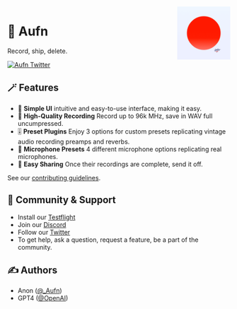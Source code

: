 <img src="https://github.com/stevesarmiento/Aufn/blob/main/Aufn/Assets.xcassets/AppIcon.appiconset/AppIcon.png" alt="Aufn Logo" align="right" width="120" />

# 🔴 Aufn
Record, ship, delete.

<div align="left">
    <a href="https://twitter.com/_Aufn">
        <img src="https://img.shields.io/twitter/follow/_Aufn?label=Aufn&style=flat&logo=twitter&color=1DA1F2" alt="Aufn Twitter">
    </a>
</div>

## 🪄 Features

- 🫰 **Simple UI** intuitive and easy-to-use interface, making it easy.
- 💾 **High-Quality Recording** Record up to 96k MHz, save in WAV full uncumpressed.
- 🎚️ **Preset Plugins** Enjoy 3 options for custom presets replicating vintage audio recording preamps and reverbs.
- 🎤 **Microphone Presets** 4 different microphone options replicating real microphones.
- 📱 **Easy Sharing** Once their recordings are complete, send it off.

See our [contributing guidelines](./CONTRIBUTING.md).

## 🥰 Community & Support

- Install our [Testflight](#)
- Join our [Discord](https://discord.gg/zurrdC46sQ)
- Follow our [Twitter](http://twitter.com/_Aufn)
- To get help, ask a question, request a feature, be a part of the community. 

## ✍️ Authors

- Anon ([@_Aufn](https://twitter.com/_Aufn))
- GPT4 ([@OpenAI](https://twitter.com/OpenAI))
